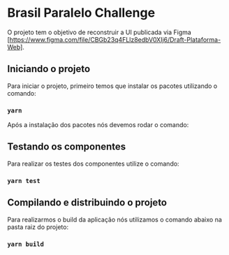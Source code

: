 # Brasil Paralelo Challenge

O projeto tem o objetivo de reconstruir a UI publicada via Figma [https://www.figma.com/file/CBGb23q4FLlz8edbV0XIj6/Draft-Plataforma-Web].

## Iniciando o projeto

Para iniciar o projeto, primeiro temos que instalar os pacotes utilizando o comando:

### `yarn`

Após a instalação dos pacotes nós devemos rodar o comando:

## Testando os componentes

Para realizar os testes dos componentes utilize o comando:

### `yarn test`

## Compilando e distribuindo o projeto

Para realizarmos o build da aplicação nós utilizamos o comando abaixo na pasta 
raiz do projeto:

### `yarn build`